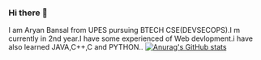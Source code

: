 ### Hi there 👋
I am Aryan Bansal from UPES pursuing BTECH CSE(DEVSECOPS).I m currently in 2nd year.I have some experienced of Web devlopment.i have also learned JAVA,C++,C and PYTHON..
[![Anurag's GitHub stats](https://github-readme-stats.vercel.app/api?username=Aryan)](https://github.com/anuraghazra/github-readme-stats)
